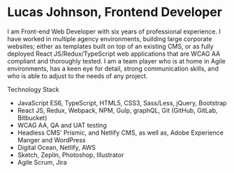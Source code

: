 # Lucas Johnson, Frontend Developer

I am Front-end Web Developer with six years of professional experience. I have worked in multiple agency environments, building large corporate websites; either as templates built on top of an existing CMS, or as fully deployed React JS/Redux/TypeScript web applications that are WCAG AA compliant and thoroughly tested. I am a team player who is at home in Agile environments, has a keen eye for detail, strong communication skills, and who is able to adjust to the needs of any project.

Technology Stack
- JavaScript ES6, TypeScript, HTML5, CSS3, Sass/Less, jQuery, Bootstrap
- React JS, Redux, Webpack, NPM, Gulp, graphQL, Git (GitHub, GitLab, Bitbucket)
- WCAG AA, QA and UAT testing
- Headless CMS’ Prismic, and Netlify CMS, as well as, Adobe Experience Manger and WordPress
- Digital Ocean, Netlify, AWS
- Sketch, Zeplin, Photoshop, Illustrator
- Agile Scrum, Jira
